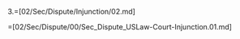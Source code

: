 3.=[02/Sec/Dispute/Injunction/02.md]

=[02/Sec/Dispute/00/Sec_Dispute_USLaw-Court-Injunction.01.md]
